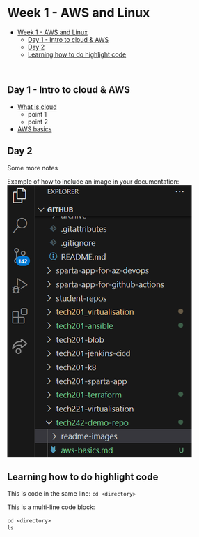 # Week 1 - AWS and Linux

- [Week 1 - AWS and Linux](#week-1---aws-and-linux)
  - [Day 1 - Intro to cloud \& AWS](#day-1---intro-to-cloud--aws)
  - [Day 2](#day-2)
  - [Learning how to do highlight code](#learning-how-to-do-highlight-code)

<br>

## Day 1 - Intro to cloud & AWS

- [What is cloud](what-is-cloud/README.md)
  - point 1
  - point 2
- [AWS basics](aws-basics/README.md)

## Day 2

Some more notes

Example of how to include an image in your documentation:<br>
![screenshot-vscode-files-and-folders](readme-images/screenshot-vscode-files-and-folders.png)


## Learning how to do highlight code

This is code in the same line: `cd <directory>`

This is a multi-line code block: 
```
cd <directory>
ls
```